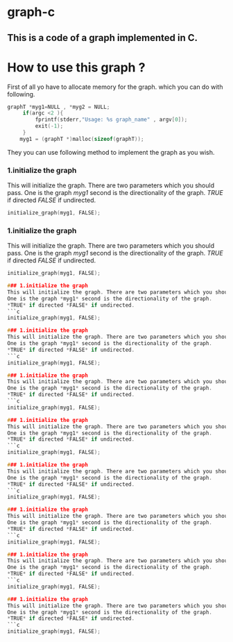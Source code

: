 # graph-c

## This is a code of a graph implemented in C.

# How to use this graph ?

First of all yo have to allocate memory for the graph. which you can do with following.

```c
graphT *myg1=NULL , *myg2 = NULL;
     if(argc <2 ){
         fprintf(stderr,"Usage: %s graph_name" , argv[0]);
         exit(-1);
     }
    myg1 = (graphT *)malloc(sizeof(graphT));
```
They you can use following method to implement the graph as you wish.

### 1.initialize the graph
This will initialize the graph. There are two parameters which you should pass.
One is the graph *myg1* second is the directionality of the graph.
*TRUE* if directed *FALSE* if undirected.
```c
initialize_graph(myg1, FALSE);
```
### 1.initialize the graph
This will initialize the graph. There are two parameters which you should pass.
One is the graph *myg1* second is the directionality of the graph.
*TRUE* if directed *FALSE* if undirected.
```c
initialize_graph(myg1, FALSE);

### 1.initialize the graph
This will initialize the graph. There are two parameters which you should pass.
One is the graph *myg1* second is the directionality of the graph.
*TRUE* if directed *FALSE* if undirected.
```c
initialize_graph(myg1, FALSE);

### 1.initialize the graph
This will initialize the graph. There are two parameters which you should pass.
One is the graph *myg1* second is the directionality of the graph.
*TRUE* if directed *FALSE* if undirected.
```c
initialize_graph(myg1, FALSE);

### 1.initialize the graph
This will initialize the graph. There are two parameters which you should pass.
One is the graph *myg1* second is the directionality of the graph.
*TRUE* if directed *FALSE* if undirected.
```c
initialize_graph(myg1, FALSE);

### 1.initialize the graph
This will initialize the graph. There are two parameters which you should pass.
One is the graph *myg1* second is the directionality of the graph.
*TRUE* if directed *FALSE* if undirected.
```c
initialize_graph(myg1, FALSE);

### 1.initialize the graph
This will initialize the graph. There are two parameters which you should pass.
One is the graph *myg1* second is the directionality of the graph.
*TRUE* if directed *FALSE* if undirected.
```c
initialize_graph(myg1, FALSE);

### 1.initialize the graph
This will initialize the graph. There are two parameters which you should pass.
One is the graph *myg1* second is the directionality of the graph.
*TRUE* if directed *FALSE* if undirected.
```c
initialize_graph(myg1, FALSE);

### 1.initialize the graph
This will initialize the graph. There are two parameters which you should pass.
One is the graph *myg1* second is the directionality of the graph.
*TRUE* if directed *FALSE* if undirected.
```c
initialize_graph(myg1, FALSE);

### 1.initialize the graph
This will initialize the graph. There are two parameters which you should pass.
One is the graph *myg1* second is the directionality of the graph.
*TRUE* if directed *FALSE* if undirected.
```c
initialize_graph(myg1, FALSE);
